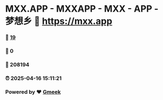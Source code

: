 # MXX.APP - MXXAPP - MXX - APP -  梦想乡 :link: https://mxx.app 
### :page_facing_up: [19](https://mxx.app/tag.html) 
### :speech_balloon: 0 
### :hibiscus: 208194 
### :alarm_clock: 2025-04-16 15:11:21 
### Powered by :heart: [Gmeek](https://github.com/Meekdai/Gmeek)

